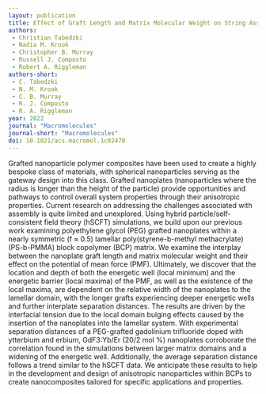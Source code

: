 ```yaml
---
layout: publication
title: Effect of Graft Length and Matrix Molecular Weight on String Assembly of Aligned Nanoplates in a Lamellar Diblock Copolymer
authors:
 - Christian Tabedzki
 - Nadia M. Krook
 - Christopher B. Murray
 - Russell J. Composto
 - Robert A. Riggleman
authors-short:
 - C. Tabedzki
 - N. M. Krook
 - C. B. Murray
 - R. J. Composto
 - R. A. Riggleman
year: 2022
journal: "Macromolecules"
journal-short: "Macromolecules"
doi: 10.1021/acs.macromol.1c02478
---
```

Grafted nanoparticle polymer composites have been used to create a highly bespoke class of materials, with spherical nanoparticles serving as the gateway design into this class. Grafted nanoplates (nanoparticles where the radius is longer than the height of the particle) provide opportunities and pathways to control overall system properties through their anisotropic properties. Current research on addressing the challenges associated with assembly is quite limited and unexplored. Using hybrid particle/self-consistent field theory (hSCFT) simulations, we build upon our previous work examining polyethylene glycol (PEG) grafted nanoplates within a nearly symmetric (f ≈ 0.5) lamellar poly(styrene-b-methyl methacrylate) (PS-b-PMMA) block copolymer (BCP) matrix. We examine the interplay between the nanoplate graft length and matrix molecular weight and their effect on the potential of mean force (PMF). Ultimately, we discover that the location and depth of both the energetic well (local minimum) and the energetic barrier (local maxima) of the PMF, as well as the existence of the local maxima, are dependent on the relative width of the nanoplates to the lamellar domain, with the longer grafts experiencing deeper energetic wells and further interplate separation distances. The results are driven by the interfacial tension due to the local domain bulging effects caused by the insertion of the nanoplates into the lamellar system. With experimental separation distances of a PEG-grafted gadolinium trifluoride doped with ytterbium and erbium, GdF3:Yb/Er (20/2 mol %) nanoplates corroborate the correlation found in the simulations between larger matrix domains and a widening of the energetic well. Additionally, the average separation distance follows a trend similar to the hSCFT data. We anticipate these results to help in the development and design of anisotropic nanoparticles within BCPs to create nanocomposites tailored for specific applications and properties.


